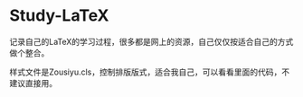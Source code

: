 # Study-LaTeX
记录自己的LaTeX的学习过程，很多都是网上的资源，自己仅仅按适合自己的方式做个整合。

样式文件是Zousiyu.cls，控制排版版式，适合我自己，可以看看里面的代码，不建议直接用。